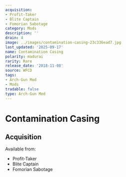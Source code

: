 ```yaml
---
acquisition:
- Profit-Taker
- Blite Captain
- Fomorian Sabotage
category: Mods
description: ''
drain: 4
image: ../images/contamination-casing-23c336ead7.jpg
last_updated: '2025-09-17'
name: Contamination Casing
polarity: madurai
rarity: Rare
release_date: '2018-11-08'
source: WFCD
tags:
- Arch-Gun Mod
- Mods
tradable: false
type: Arch-Gun Mod
---
```


# Contamination Casing

## Acquisition

Available from:
- Profit-Taker
- Blite Captain
- Fomorian Sabotage

